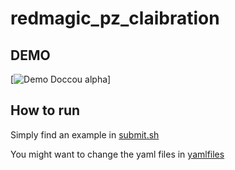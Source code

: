 # redmagic_pz_claibration
## DEMO
[![Demo Doccou alpha](https://media.giphy.com/media/JTmfTSM2xoNIABRITN/giphy.gif)] 
## How to run 
 Simply find an example in [submit.sh](job/submit.sh)
 
 You might want to change the yaml files in [yamlfiles](yamlfiles)
